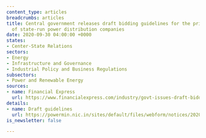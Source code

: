 ```yaml
---
content_type: articles
breadcrumbs: articles
title: Central government releases draft bidding guidelines for the privatization
  of state-run power distribution companies
date: 2020-09-30 04:00:00 +0000
states:
- Center-State Relations
sectors:
- Energy
- Infrastructure and Governance
- Industrial Policy and Business Regulations
subsectors:
- Power and Renewable Energy
sources:
- name: Financial Express
  url: https://www.financialexpress.com/industry/govt-issues-draft-bidding-guidelines-for-discom-privatisation/2089596/
details:
- name: Draft guidelines
  url: https://powermin.nic.in/sites/default/files/webform/notices/20200922_Draft_SBD_for_privatisation_of_Distribution_Licensees.pdf
is_newsletter: false

---
```

